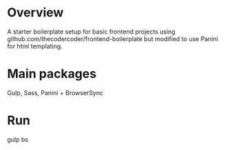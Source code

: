 # Overview
A starter boilerplate setup for basic frontend projects using github.com/thecodercoder/frontend-boilerplate but modified to use Panini for html templating.
# Main packages
Gulp, Sass, Panini + BrowserSync
# Run
gulp bs 